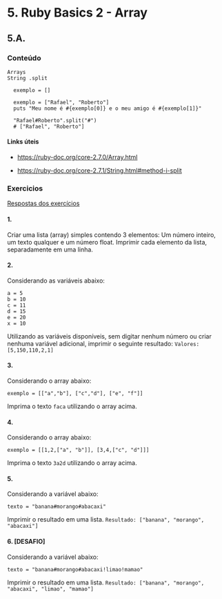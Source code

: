 # 5. Ruby Basics 2 - Array

## 5.A.

### Conteúdo

```
Arrays
String .split
```

```
  exemplo = []

  exemplo = ["Rafael", "Roberto"]
  puts "Meu nome é #{exemplo[0]} e o meu amigo é #{exemplo[1]}"

  "Rafael#Roberto".split("#")
  # ["Rafael", "Roberto"]
```

#### Links úteis

- https://ruby-doc.org/core-2.7.0/Array.html

- https://ruby-doc.org/core-2.7.1/String.html#method-i-split

### Exercicios

[Respostas dos exercícios](5.B.md)

#### 1.
Criar uma lista (array) simples contendo 3 elementos: Um número inteiro, um texto qualquer e um número float.
Imprimir cada elemento da lista, separadamente em uma linha.

#### 2.
Considerando as variáveis abaixo:
```
a = 5
b = 10
c = 11
d = 15
e = 20
x = 10
```
Utilizando as variáveis disponíveis, sem digitar nenhum número ou criar nenhuma variável adicional, imprimir o seguinte resultado: `Valores: [5,150,110,2,1]`

#### 3.
Considerando o array abaixo:
```
exemplo = [["a","b"], ["c","d"], ["e", "f"]]
```
Imprima o texto `faca` utilizando o array acima.

#### 4.
Considerando o array abaixo:
```
exemplo = [[1,2,["a", "b"]], [3,4,["c", "d"]]]
```
Imprima o texto `3a2d` utilizando o array acima.

#### 5.
Considerando a variável abaixo:
```
texto = "banana#morango#abacaxi"
```
Imprimir o resultado em uma lista.
`Resultado: ["banana", "morango", "abacaxi"]`

#### 6. [DESAFIO]
Considerando a variável abaixo:
```
texto = "banana#morango#abacaxi!limao!mamao"
```
Imprimir o resultado em uma lista.
`Resultado: ["banana", "morango", "abacaxi", "limao", "mamao"]`
